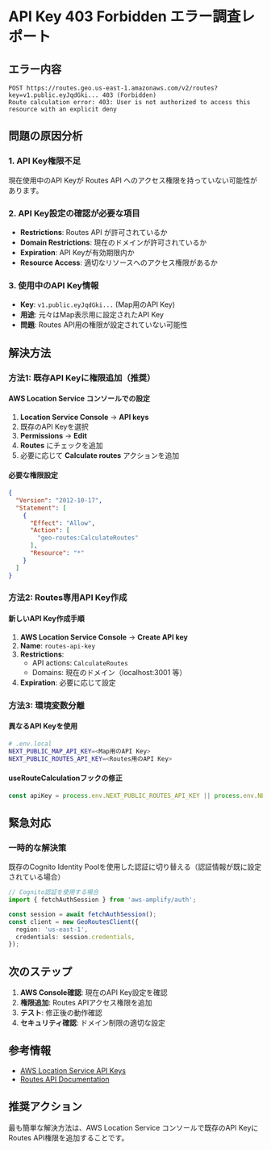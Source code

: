 # API Key 403 Forbidden エラー調査レポート

## エラー内容
```
POST https://routes.geo.us-east-1.amazonaws.com/v2/routes?key=v1.public.eyJqdGki... 403 (Forbidden)
Route calculation error: 403: User is not authorized to access this resource with an explicit deny
```

## 問題の原因分析

### 1. API Key権限不足
現在使用中のAPI Keyが Routes API へのアクセス権限を持っていない可能性があります。

### 2. API Key設定の確認が必要な項目
- **Restrictions**: Routes API が許可されているか
- **Domain Restrictions**: 現在のドメインが許可されているか  
- **Expiration**: API Keyが有効期限内か
- **Resource Access**: 適切なリソースへのアクセス権限があるか

### 3. 使用中のAPI Key情報
- **Key**: `v1.public.eyJqdGki...` (Map用のAPI Key)
- **用途**: 元々はMap表示用に設定されたAPI Key
- **問題**: Routes API用の権限が設定されていない可能性

## 解決方法

### 方法1: 既存API Keyに権限追加（推奨）

#### AWS Location Service コンソールでの設定
1. **Location Service Console** → **API keys**
2. 既存のAPI Keyを選択
3. **Permissions** → **Edit**
4. **Routes** にチェックを追加
5. 必要に応じて **Calculate routes** アクションを追加

#### 必要な権限設定
```json
{
  "Version": "2012-10-17",
  "Statement": [
    {
      "Effect": "Allow",
      "Action": [
        "geo-routes:CalculateRoutes"
      ],
      "Resource": "*"
    }
  ]
}
```

### 方法2: Routes専用API Key作成

#### 新しいAPI Key作成手順
1. **AWS Location Service Console** → **Create API key**
2. **Name**: `routes-api-key`
3. **Restrictions**: 
   - API actions: `CalculateRoutes`
   - Domains: 現在のドメイン（localhost:3001 等）
4. **Expiration**: 必要に応じて設定

### 方法3: 環境変数分離

#### 異なるAPI Keyを使用
```bash
# .env.local
NEXT_PUBLIC_MAP_API_KEY=<Map用のAPI Key>
NEXT_PUBLIC_ROUTES_API_KEY=<Routes用のAPI Key>
```

#### useRouteCalculationフックの修正
```typescript
const apiKey = process.env.NEXT_PUBLIC_ROUTES_API_KEY || process.env.NEXT_PUBLIC_MAP_API_KEY;
```

## 緊急対応

### 一時的な解決策
既存のCognito Identity Poolを使用した認証に切り替える（認証情報が既に設定されている場合）

```typescript
// Cognito認証を使用する場合
import { fetchAuthSession } from 'aws-amplify/auth';

const session = await fetchAuthSession();
const client = new GeoRoutesClient({
  region: 'us-east-1',
  credentials: session.credentials,
});
```

## 次のステップ
1. **AWS Console確認**: 現在のAPI Key設定を確認
2. **権限追加**: Routes APIアクセス権限を追加
3. **テスト**: 修正後の動作確認
4. **セキュリティ確認**: ドメイン制限の適切な設定

## 参考情報
- [AWS Location Service API Keys](https://docs.aws.amazon.com/location/latest/developerguide/using-apikeys.html)
- [Routes API Documentation](https://docs.aws.amazon.com/location/latest/APIReference/API_CalculateRoute.html)

## 推奨アクション
最も簡単な解決方法は、AWS Location Service コンソールで既存のAPI KeyにRoutes API権限を追加することです。